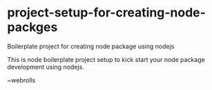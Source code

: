 # project-setup-for-creating-node-packges
Boilerplate project for creating node package using nodejs

This is node boilerplate project setup to kick start your node package development using nodejs.


~webrolls
